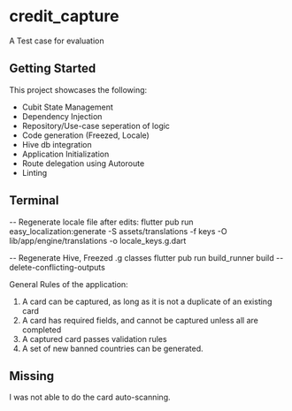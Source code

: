 # credit_capture

A Test case for evaluation

## Getting Started

This project showcases the following:
 - Cubit State Management
 - Dependency Injection
 - Repository/Use-case seperation of logic
 - Code generation (Freezed, Locale)
 - Hive db integration
 - Application Initialization
 - Route delegation using Autoroute
 - Linting

## Terminal 

-- Regenerate locale file after edits:
flutter pub run easy_localization:generate -S assets/translations -f keys -O lib/app/engine/translations -o locale_keys.g.dart

-- Regenerate Hive, Freezed .g classes
flutter pub run build_runner build --delete-conflicting-outputs

General Rules of the application:
1) A card can be captured, as long as it is not a duplicate of an existing card
2) A card has required fields, and cannot be captured unless all are completed
3) A captured card passes validation rules
4) A set of new banned countries can be generated. 

## Missing
I was not able to do the card auto-scanning. 
